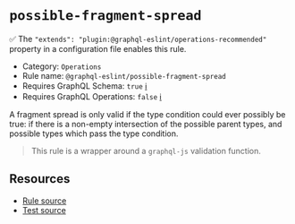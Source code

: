 # `possible-fragment-spread`

✅ The `"extends": "plugin:@graphql-eslint/operations-recommended"` property in a configuration file enables this rule.

- Category: `Operations`
- Rule name: `@graphql-eslint/possible-fragment-spread`
- Requires GraphQL Schema: `true` [ℹ️](../../README.md#extended-linting-rules-with-graphql-schema)
- Requires GraphQL Operations: `false` [ℹ️](../../README.md#extended-linting-rules-with-siblings-operations)

A fragment spread is only valid if the type condition could ever possibly be true: if there is a non-empty intersection of the possible parent types, and possible types which pass the type condition.

> This rule is a wrapper around a `graphql-js` validation function.

## Resources

- [Rule source](https://github.com/graphql/graphql-js/blob/main/src/validation/rules/PossibleFragmentSpreadsRule.ts)
- [Test source](https://github.com/graphql/graphql-js/tree/main/src/validation/__tests__/PossibleFragmentSpreadsRule-test.ts)
